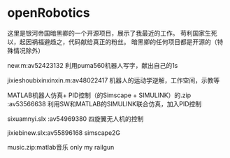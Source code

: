 # openRobotics
这里是银河帝国暗黑卿的一个开源项目，展示了我最近的工作。
苟利国家生死以，起因祸福避趋之，代码献给真正的粉丝。
暗黑卿的任何项目都是开源的（特殊情况除外）

new.m:av52423132
利用puma560机器人写字，献出自己的1s

jixieshoubixinxinxin.m:av48022417
机器人的运动学逆解，工作空间，示教等

MATLAB机器人仿真+ PID控制（的Simscape + SIMULINK）的.zip	:av53566638
利用SW和MATLAB的SIMULINK联合仿真，加入PID控制

sixuamnyi.slx	:av54969380
四旋翼无人机的控制

jixiebinew.slx:av55896168
simscape2G

music.zip:matlab音乐 only my railgun
